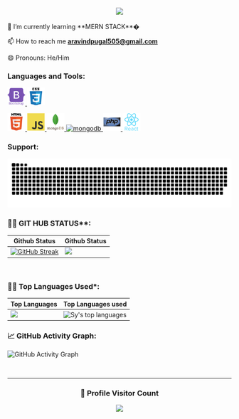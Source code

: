 <h1 align="center"><img align="center" width="35%" src="pugalenthi.svg" alt=""></h1>

<p align="center">
  <a href="https://github.com/Pugalenthis/readme-typing-svg"><img src="https://readme-typing-svg.herokuapp.com/?lines=Full-stack%20web%20developer;&font=Fira%20Code&center=true&width=440&height=45&color=f75c7e&vCenter=true&size=22"></a>
</p>


<p align="left">
🌱 I’m currently learning **MERN STACK**�

 📫 How to reach me **aravindpugal505@gmail.com** <br>
   
 😄 Pronouns: He/Him
</p>


<h3 align="left">Languages and Tools:</h3>
<p align="left">
  <a href="https://getbootstrap.com" target="_blank" rel="noreferrer"> <img src="https://raw.githubusercontent.com/devicons/devicon/master/icons/bootstrap/bootstrap-plain-wordmark.svg" alt="bootstrap" width="40" height="40"/> </a>
  <a href="https://www.w3schools.com/css/" target="_blank" rel="noreferrer"> <img src="https://raw.githubusercontent.com/devicons/devicon/master/icons/css3/css3-original-wordmark.svg" alt="css3" width="40" height="40"/> </a>
  
  <a href="https://www.w3.org/html/" target="_blank" rel="noreferrer"> <img src="https://raw.githubusercontent.com/devicons/devicon/master/icons/html5/html5-original-wordmark.svg" alt="html5" width="40" height="40"/> </a>
  <a href="https://developer.mozilla.org/en-US/docs/Web/JavaScript" target="_blank" rel="noreferrer"> <img src="https://raw.githubusercontent.com/devicons/devicon/master/icons/javascript/javascript-original.svg" alt="javascript" width="40" height="40"/> </a>
  <a href="https://www.mongodb.com/" target="_blank" rel="noreferrer"> <img src="https://raw.githubusercontent.com/devicons/devicon/master/icons/mongodb/mongodb-original-wordmark.svg" alt="mongodb" width="40" height="40"/> </a> 
  <a href="https://www.mongodb.com/" target="_blank" rel="noreferrer"> <img src="https://camo.githubusercontent.com/f85f882cb31eeaeee657ec955313015c30378e8f56c3dc2f06933b617a276cfd/68747470733a2f2f77372e706e6777696e672e636f6d2f706e67732f3734372f3739382f706e672d7472616e73706172656e742d6d7973716c2d6c6f676f2d6d7973716c2d64617461626173652d7765622d646576656c6f706d656e742d636f6d70757465722d736f6674776172652d646f6c7068696e2d6d6172696e652d6d616d6d616c2d616e696d616c732d746578742d7468756d626e61696c2e706e67" alt="mongodb" width="40" height="40"/> </a> 
  <a href="https://www.php.net" target="_blank" rel="noreferrer"> <img src="https://raw.githubusercontent.com/devicons/devicon/master/icons/php/php-original.svg" alt="php" width="40" height="40"/> </a> <a href="https://reactjs.org/" target="_blank" rel="noreferrer"> <img src="https://raw.githubusercontent.com/devicons/devicon/master/icons/react/react-original-wordmark.svg" alt="react" width="40" height="40"/> </a> </p>

<h3 align="left">Support:</h3>


![github contribution grid snake animation](https://raw.githubusercontent.com/platane/platane/output/github-contribution-grid-snake.svg)
<br>



 ### 👨‍💻 GIT HUB STATUS**:
| Github Status | Github Status |
| ------ | ------ | 
|[![GitHub Streak](http://github-readme-streak-stats.herokuapp.com?user=Pugalenthis&theme=algolia&hide_border=true&date_format=M%20j%5B%2C%20Y%5D)](https://git.io/streak-stats)| <a href="https://github.com/Pugalenthis/github-readme-stats"><img  src="https://github-readme-stats.vercel.app/api?username=Pugalenthis&&show_icons=true&theme=radical"/></a>  |

<br>




<!--   Top Languages Using -->
### 👨‍💻 Top Languages Used*:
| Top Languages | Top Languages used |  
| ------ | ------ | 
|![](https://github-profile-summary-cards.vercel.app/api/cards/repos-per-language?username=Pugalenthis&theme=nord_dark)|![Sy's top languages](https://github-readme-stats.vercel.app/api/top-langs/?username=Pugalenthis&show_icons=true&title_color=f6c32c&icon_color=f6c32c&text_color=9f9f9f&bg_color=151515&count_private=true&layout=compact)  | 



<!--   GitHub stats graph -->
### 📈 GitHub Activity Graph:
 ![GitHub Activity Graph](https://activity-graph.herokuapp.com/graph?username=Pugalenthis&theme=github)

 <br> 
 
 <hr>
<!-- retro visitor counter -->  
<div align=center>
  <h3><b>📍 Profile Visitor Count</b></h3>
</div>
    
<p align="center" >   
  <img src="https://profile-counter.glitch.me/Pugalenthis/count.svg" />  
</p>

